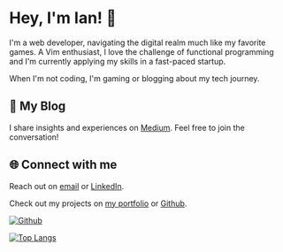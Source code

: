# Hey, I'm Ian! 👋

I'm a web developer, navigating the digital realm much like my favorite games. A Vim enthusiast, I love the challenge of functional programming and I'm currently applying my skills in a fast-paced startup.

When I'm not coding, I'm gaming or blogging about my tech journey.

## 📝 My Blog

I share insights and experiences on [Medium](https://medium.com/@ianduhamel). Feel free to join the conversation!

## 🌐 Connect with me

Reach out on [email](mailto:ianduhamelhayes@gmail.com) or [LinkedIn](https://www.linkedin.com/in/Ianduha13).

Check out my projects on [my portfolio](https://www.ianduhamel.vercel.app/) or [Github](https://github.com/Ianduha13).

[![Github](https://img.shields.io/github/followers/Ianduha13?label=follow&style=social)](https://github.com/Ianduha13)

[![Top Langs](https://github-readme-stats.vercel.app/api/top-langs/?username=Ianduha13&layout=compact)](https://github.com/anuraghazra/github-readme-stats)
